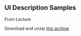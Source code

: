 
## UI Description Samples

From Lecture 

Download and unzip [this archive][code]

[code]: ./archives/archive.zip